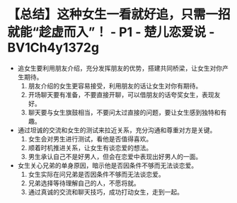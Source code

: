 # 【总结】这种女生一看就好追，只需一招就能“趁虚而入”！ - P1 - 楚儿恋爱说 - BV1Ch4y1372g

-   追女生要利用朋友介绍，充分发挥朋友的优势，搭建共同桥梁，让女生对你产生期待。
    1.  朋友介绍的女生更容易接受，利用朋友的话让女生对你有期待。
    2.  开场聊天要有准备，不要直接开聊，可以借朋友的话夸奖女生，表现友好。
    3.  聊天要与女生旗鼓相当，不要问太过直接的问题，要让女生感到独特和有趣。
-   通过坦诚的交流和女生的测试来拉近关系，充分沟通和尊重对方是关键。
    1.  女生会对男生进行测试，看他是否值得喜欢。
    2.  顺着时机推进关系，让女生有谈恋爱的想法。
    3.  男生承认自己不是好男人，但会在恋爱中表现出好男人的一面。
-   女生关心兄弟的单身原因，暗示他是否因条件不够而无法谈恋爱。
    1.  女生实际在问兄弟是否因条件不够而无法谈恋爱。
    2.  兄弟选择等待理解自己的人，不愿将就。
    3.  通过真诚的交流和聊天技巧，成功打动女生，走到一起。